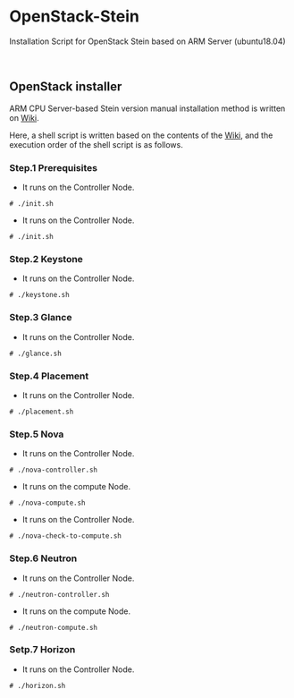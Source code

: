 # OpenStack-Stein
Installation Script for OpenStack Stein based on ARM Server (ubuntu18.04)


</br>
 
## OpenStack installer

ARM CPU Server-based Stein version manual installation method is written on [Wiki](https://github.com/shhan0226/Project-OpenStack/wiki).

Here, a shell script is written based on the contents of the [Wiki](https://github.com/shhan0226/Project-OpenStack/wiki), and the execution order of the shell script is as follows.

### Step.1 Prerequisites
- It runs on the Controller Node.
```
# ./init.sh
```

- It runs on the Controller Node.
```
# ./init.sh
```

### Step.2 Keystone
- It runs on the Controller Node.
```
# ./keystone.sh
```

### Step.3 Glance
- It runs on the Controller Node.
```
# ./glance.sh
```

### Step.4 Placement
- It runs on the Controller Node.
```
# ./placement.sh
```

### Step.5 Nova
- It runs on the Controller Node.
```
# ./nova-controller.sh
```

- It runs on the compute Node.
```
# ./nova-compute.sh
```

- It runs on the Controller Node.
```
# ./nova-check-to-compute.sh
```

### Step.6 Neutron
- It runs on the Controller Node.
```
# ./neutron-controller.sh
```

- It runs on the compute Node.
```
# ./neutron-compute.sh
```

### Setp.7 Horizon
- It runs on the Controller Node.
```
# ./horizon.sh
```

